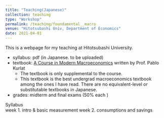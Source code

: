 ```yaml
---
title: "Teaching(Japanese)"
collection: teaching
type: "Workshop"
permalink: /teaching/foundamental__macro
venue: "Hitotsubashi Univ, Department of Economics"
date: 2021-04-01
---
```


This is a webpage for my teaching at Hitotsubashi University.  

* syllabus: pdf (in Japanese. to be uploaded)
* textbook: [A Course in Modern Macroeconomics](https://sites.google.com/view/pkurlat/a-course-in-modern-macroeconomics) written by Prof. Pablo Kurlat
  * The textbook is only supplemental to the course.
   * This textbook is the best undergrad macroeconomics textbook among the ones I have read. There are no equivalent-level or substitutable textbooks in Japanese.
 * grades: midterm and final exams (50% each )
  
Syllabus  
week 1. intro & basic measurement 
week 2. consumptions and savings 


